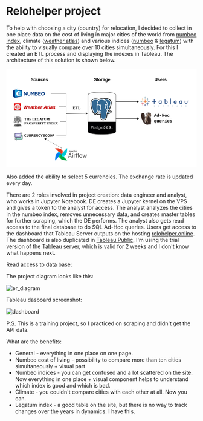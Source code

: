 # Relohelper project

To help with choosing a city (country) for relocation, I decided to collect in one place data on the cost of living in major cities of the world from [numbeo index](https://www.numbeo.com/cost-of-living/rankings_current.jsp), climate ([weather atlas](https://www.weather-atlas.com/)) and various indices ([numbeo](https://www.numbeo.com/cost-of-living/) & [legatum](https://www.prosperity.com/rankings)) with the ability to visually compare over 10 cities simultaneously. For this I created an ETL process and displaying the indexes in Tableau. The architecture of this solution is shown below.

![architecture](./images/architecture.png)

Also added the ability to select 5 currencies. The exchange rate is updated every day.

There are 2 roles involved in project creation: data engineer and analyst, who works in Jupyter Notebook.
DE creates a Jupyter kernel on the VPS and gives a token to the analyst for access.
The analyst analyzes the cities in the numbeo index, removes unnecessary data, and creates master tables for further scraping, which the DE performs. The analyst also gets read access to the final database to do SQL Ad-Hoc queries.
Users get access to the dashboard that Tableau Server outputs on the hosting [relohelper.online](http://relohelper.online/). The dashboard is also duplicated in [Tableau Public](https://tableau.com/). I'm using the trial version of the Tableau server, which is valid for 2 weeks and I don't know what happens next.

Read access to data base: 

The project diagram looks like this:

![er_diagram]()

Tableau dasboard screenshot:

![dashboard](./images/)


P.S. This is a training project, so I practiced on scraping and didn't get the API data.

What are the benefits:
- General - everything in one place on one page.
- Numbeo cost of living - possibility to compare more than ten cities simultaneously + visual part
- Numbeo indices - you can get confused and a lot scattered on the site. Now everything in one place + visual component helps to understand which index is good and which is bad.
- Climate - you couldn't compare cities with each other at all. Now you can.
- Legatum index - a good table on the site, but there is no way to track changes over the years in dynamics. I have this.